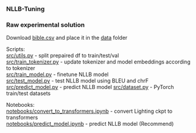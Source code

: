 ### NLLB-Tuning

### Raw experimental solution
Download [bible.csv](https://huggingface.co/datasets/leks-forever/bible-lezghian-russian) and place it in the [data](data) folder

Scripts:    
[src/utils.py](src/utils.py) - split prepaired df to train/test/val     
[src/train_tokenizer.py](src/train_model.py) - update tokenizer and model embeddings according to tokenizer     
[src/train_model.py](src/train_model.py) - finetune NLLB model      
[src/test_model.py](src/test_model.py) - test NLLB model  using BLEU and chrF       
[src/predict_model.py](src/predict_model.py) - predict NLLB model 
[src/dataset.py](src/dataset.py) - PyTorch train/test datasets

Notebooks:  
[notebooks/convert_to_transformers.ipynb](notebooks/convert_to_transformers.ipynb) -  convert Lighting ckpt to transformers     
[notebooks/predict_model.ipynb](notebooks/predict_model.ipynb) - predict NLLB model (Recommend)


